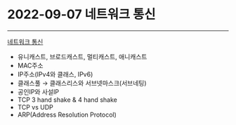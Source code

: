 # 2022-09-07 네트워크 통신

---

[네트워크 통신](https://blog.naver.com/y2kdj9723/222869773533)

- 유니캐스트, 브로드캐스트, 멀티캐스트, 애니캐스트
- MAC주소
- IP주소(IPv4와 클래스, IPv6)
- 클래스풀 → 클래스리스와 서브넷마스크(서브네팅)
- 공인IP와 사설IP
- TCP 3 hand shake & 4 hand shake
- TCP vs UDP
- ARP(Address Resolution Protocol)
